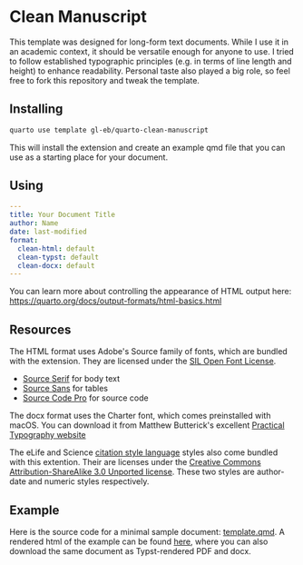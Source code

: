 # Clean Manuscript

This template was designed for long-form text documents.
While I use it in an academic context, it should be versatile enough for anyone to use.
I tried to follow established typographic principles (e.g. in terms of line length and height) to enhance readability.
Personal taste also played a big role, so feel free to fork this repository and tweak the template.

## Installing

```bash
quarto use template gl-eb/quarto-clean-manuscript
```

This will install the extension and create an example qmd file that you can use as a starting place for your document.

## Using

```yaml
---
title: Your Document Title
author: Name
date: last-modified
format:
  clean-html: default
  clean-typst: default
  clean-docx: default
---
```

You can learn more about controlling the appearance of HTML output here: <https://quarto.org/docs/output-formats/html-basics.html>

## Resources

The HTML format uses Adobe's Source family of fonts, which are bundled with the extension.
They are licensed under the [SIL Open Font License](https://openfontlicense.org/open-font-license-official-text/).

- [Source Serif](https://adobe-fonts.github.io/source-serif/) for body text
- [Source Sans](https://adobe-fonts.github.io/source-sans/) for tables
- [Source Code Pro](https://adobe-fonts.github.io/source-code-pro/) for source code

The docx format uses the Charter font, which comes preinstalled with macOS.
You can download it from Matthew Butterick's excellent [Practical Typography website](https://practicaltypography.com/charter.html)

The eLife and Science [citation style language](https://citationstyles.org/.) styles also come bundled with this extention.
Their are licenses under the [Creative Commons Attribution-ShareAlike 3.0 Unported license](https://creativecommons.org/licenses/by-sa/3.0/).
These two styles are author-date and numeric styles respectively.

## Example

Here is the source code for a minimal sample document: [template.qmd](template.qmd).
A rendered html of the example can be found [here](http://www.gl-eb.me/quarto-clean-manuscript/), where you can also download the same document as Typst-rendered PDF and docx.
